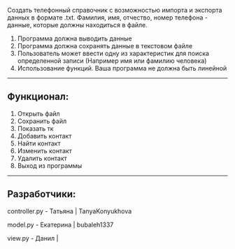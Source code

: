 Создать телефонный справочник с возможностью импорта и экспорта данных в формате .txt. 
Фамилия, имя, отчество, номер телефона - данные, которые должны находиться в файле.

1. Программа должна выводить данные
2. Программа должна сохранять данные в текстовом файле
3. Пользователь может ввести одну из характеристик для поиска определенной записи
(Например имя или фамилию человека)
4. Использование функций. Ваша программа не должна быть линейной

----
## **Функционал**:
1. Открыть файл
2. Сохранить файл
3. Показать тк
4. Добавить контакт
5. Найти контакт
6. Изменить контакт
7. Удалить контакт
8. Выход из программы

---

## **Разработчики**:

controller.py - Татьяна | TanyaKonyukhova

model.py - Екатерина | bubaleh1337 

view.py - Данил | 

